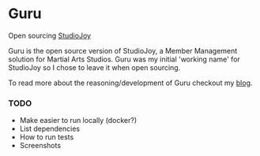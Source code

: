 Guru
====

Open sourcing [StudioJoy](http://studiojoy.net)

Guru is the open source version of StudioJoy, a Member Management solution for Martial Arts Studios. Guru was my initial 'working name' for StudioJoy so I chose to leave it when open sourcing.

To read more about the reasoning/development of Guru checkout my [blog](http://www.markphelps.me/).

### TODO
- Make easier to run locally (docker?)
- List dependencies
- How to run tests
- Screenshots
